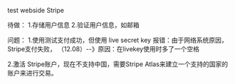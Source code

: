 test webside Stripe

待做：
1.存储用户信息
2.验证用户信息，如邮箱


问题：
1.使用测试支付成功，但使用 live secret key 报错：由于网络系统原因，Stripe支付失败，
（12.08）--》原因：在livekey使用时多了一个空格

2.激活 Stripe账户，现在不支持中国，需要Stripe Atlas来建立一个支持的国家的账户来进行交易。

